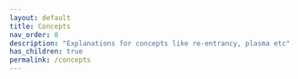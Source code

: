 ```yaml
---
layout: default
title: Concepts
nav_order: 8
description: "Explanations for concepts like re-entrancy, plasma etc"
has_children: true
permalink: /concepts
---
```

